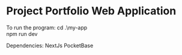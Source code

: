 # Project Portfolio Web Application

To run the program:
cd .\my-app\
npm run dev

Dependencies:
NextJs
PocketBase

